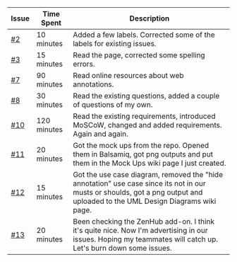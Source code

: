 | Issue              | Time Spent          | Description                                              |
|--------------------|---------------------|----------------------------------------------------------|
|  <a href="https://github.com/swe574-group2/swe574/issues/2">#2</a>                | 10 minutes          | Added a few labels. Corrected some of the labels for existing issues.|
|  <a href="https://github.com/swe574-group2/swe574/issues/3">#3</a>                | 15 minutes          | Read the page, corrected some spelling errors. |
|  <a href="https://github.com/swe574-group2/swe574/issues/7">#7</a>                | 90 minutes          | Read online resources about web annotations. |
|  <a href="https://github.com/swe574-group2/swe574/issues/8">#8</a>                | 30 minutes          | Read the existing questions, added a couple of questions of my own. |
|  <a href="https://github.com/swe574-group2/swe574/issues/10">#10</a>                | 120 minutes          | Read the existing requirements, introduced MoSCoW, changed and added requirements. Again and again.|
|  <a href="https://github.com/swe574-group2/swe574/issues/11">#11</a>                | 20 minutes          | Got the mock ups from the repo. Opened them in Balsamiq, got png outputs and put them in the Mock Ups wiki page I just created.|
|  <a href="https://github.com/swe574-group2/swe574/issues/12">#12</a>                | 15 minutes          | Got the use case diagram, removed the "hide annotation" use case since its not in our musts or shoulds, got a png output and uploaded to the UML Design Diagrams wiki page.|
|  <a href="https://github.com/swe574-group2/swe574/issues/13">#13</a>                | 20 minutes          | Been checking the ZenHub add-on. I think it's quite nice. Now I'm advertising in our issues. Hoping my teammates will catch up. Let's burn down some issues.|
